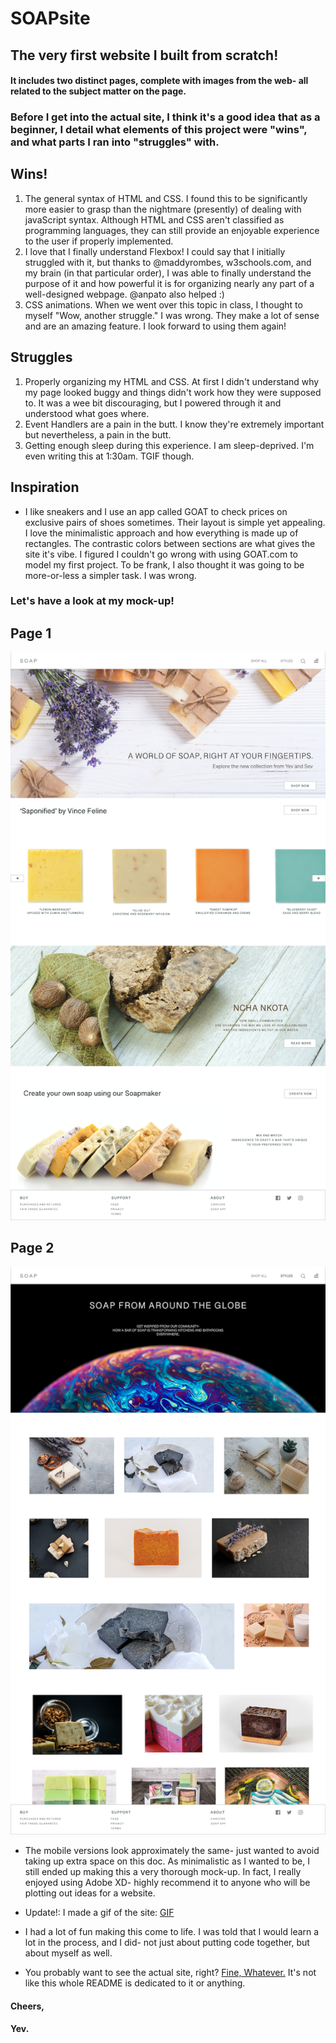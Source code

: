 # SOAPsite

## The very first website I built from scratch! 
#### It includes two distinct pages, complete with images from the web- all related to the subject matter on the page.

### Before I get into the actual site, I think it's a good idea that as a beginner, I detail what elements of this project were "wins", and what parts I ran into "struggles" with.

## Wins!

1. The general syntax of HTML and CSS. I found this to be significantly more easier to grasp than the nightmare (presently) of dealing with javaScript syntax. Although HTML and CSS aren't classified as programming languages, they can still provide an enjoyable experience to the user if properly implemented.
2. I love that I finally understand Flexbox! I could say that I initially struggled with it, but thanks to @maddyrombes, w3schools.com, and my brain (in that particular order), I was able to finally understand the purpose of it and how powerful it is for organizing nearly any part of a well-designed webpage. @anpato also helped :)
3. CSS animations. When we went over this topic in class, I thought to myself "Wow, another struggle." I was wrong. They make a lot of sense and are an amazing feature. I look forward to using them again!

## Struggles

1. Properly organizing my HTML and CSS. At first I didn't understand why my page looked buggy and things didn't work how they were supposed to. It was a wee bit discouraging, but I powered through it and understood what goes where.
2. Event Handlers are a pain in the butt. I know they're extremely important but nevertheless, a pain in the butt.
3. Getting enough sleep during this experience. I am sleep-deprived. I'm even writing this at 1:30am. TGIF though.

## Inspiration
* I like sneakers and I use an app called GOAT to check prices on exclusive pairs of shoes sometimes. Their layout is simple yet appealing. I love the minimalistic approach and how everything is made up of rectangles. The contrastic colors between sections are what gives the site it's vibe. I figured I couldn't go wrong with using GOAT.com to model my first project. To be frank, I also thought it was going to be more-or-less a simpler task. I was wrong. 

### Let's have a look at my mock-up!


## Page 1


![Page 1](https://github.com/yevyork/SOAPsite/blob/master/mock-up/web1.png?raw=true)

## Page 2


![Page 2](https://github.com/yevyork/SOAPsite/blob/master/mock-up/web2.png?raw=true)




* The mobile versions look approximately the same- just wanted to avoid taking up extra space on this doc. As minimalistic as I wanted to be, I still ended up making this a very thorough mock-up. In fact, I really enjoyed using Adobe XD- highly recommend it to anyone who will be plotting out ideas for a website. 

* Update!: I made a gif of the site: [GIF](https://github.com/yevyork/SOAPsite/blob/master/SOAPsite20fps.gif)

* I had a lot of fun making this come to life. I was told that I would learn a lot in the process, and I did- not just about putting code together, but about myself as well.

* You probably want to see the actual site, right? <a href="https://yevyork.github.io/SOAPsite/" target="_blank" rel="noopener">Fine, Whatever.</a> It's not like this whole README is dedicated to it or anything.



#### Cheers,
#### Yev.



